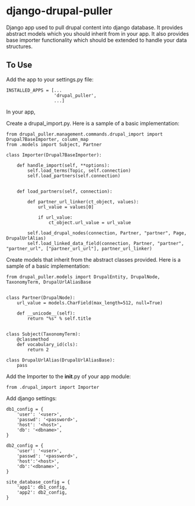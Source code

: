 django-drupal-puller
====================

Django app used to pull drupal content into django database. It provides abstract models which you should
inherit from in your app. It also provides base importer functionality which should be extended to handle 
your data structures.

To Use
------

Add the app to your settings.py file:

    INSTALLED_APPS = [...
                      'drupal_puller',
                      ...]
                      
In your app,

Create a drupal_import.py.  Here is a sample of a basic implementation:

    from drupal_puller.management.commands.drupal_import import Drupal7BaseImporter, column_map
    from .models import Subject, Partner
    
    class Importer(Drupal7BaseImporter):
    
        def handle_import(self, **options):
            self.load_terms(Topic, self.connection)
            self.load_partners(self.connection)
        
            
        def load_partners(self, connection):

            def partner_url_linker(ct_object, values):
                url_value = values[0]
    
                if url_value:
                    ct_object.url_value = url_value

            self.load_drupal_nodes(connection, Partner, "partner", Page, DrupalUrlAlias)
            self.load_linked_data_field(connection, Partner, "partner", "partner_url", ["partner_url_url"], partner_url_linker)


Create models that inherit from the abstract classes provided.  Here is a sample of a basic implementation:

    from drupal_puller.models import DrupalEntity, DrupalNode, TaxonomyTerm, DrupalUrlAliasBase


    class Partner(DrupalNode):
        url_value = models.CharField(max_length=512, null=True)
    
        def __unicode__(self):
            return "%s" % self.title

    
    class Subject(TaxonomyTerm):
        @classmethod
        def vocabulary_id(cls):
            return 2
    
    class DrupalUrlAlias(DrupalUrlAliasBase):
        pass


Add the Importer to the __init__.py of your app module:

    from .drupal_import import Importer
    

Add django settings:
    
    db1_config = {
        'user': '<user>',
        'passwd': '<password>',
        'host': '<host>',
        'db': '<dbname>',
    }
    
    db2_config = {
        'user': '<user>',
        'passwd': '<password>',
        'host':'<host>',
        'db':'<dbname>',
    }
    
    site_database_config = {
        'app1': db1_config,
        'app2': db2_config,
    }
    
